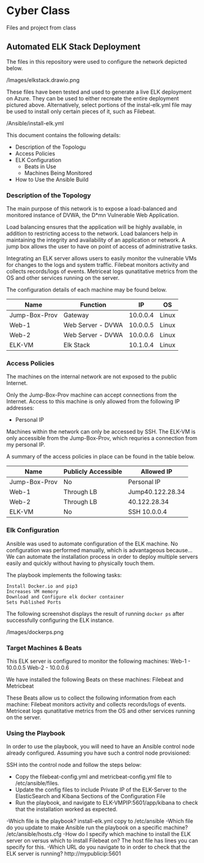# Cyber Class
Files and project from class


## Automated ELK Stack Deployment

The files in this repository were used to configure the network depicted below.

/Images/elkstack.drawio.png

These files have been tested and used to generate a live ELK deployment on Azure. They can be used to either recreate the entire deployment pictured above. Alternatively, select portions of the instal-elk.yml file may be used to install only certain pieces of it, such as Filebeat.

  /Ansible/install-elk.yml

This document contains the following details:
- Description of the Topologu
- Access Policies
- ELK Configuration
  - Beats in Use
  - Machines Being Monitored
- How to Use the Ansible Build


### Description of the Topology

The main purpose of this network is to expose a load-balanced and monitored instance of DVWA, the D*mn Vulnerable Web Application.

Load balancing ensures that the application will be highly available, in addition to restricting access to the network. Load balancers help in maintaining the integrity and availability of an application or network. A jump box allows the user to have on point of access of administrative tasks.

Integrating an ELK server allows users to easily monitor the vulnerable VMs for changes to the logs and system traffic.
Filebeat monitors activity and collects records/logs of events.
Metriceat logs qunatitative metrics from the OS and other services running on the server.

The configuration details of each machine may be found below.

| Name          | Function          | IP       | OS    |
|---------------|-------------------|----------|-------|
| Jump-Box-Prov | Gateway           | 10.0.0.4 | Linux |
| Web-1         | Web Server - DVWA | 10.0.0.5 | Linux |
| Web-2         | Web Server - DVWA | 10.0.0.6 | Linux |
| ELK-VM        | Elk Stack         | 10.1.0.4 | Linux |

### Access Policies

The machines on the internal network are not exposed to the public Internet. 

Only the Jump-Box-Prov machine can accept connections from the Internet. Access to this machine is only allowed from the following IP addresses:
- Personal IP

Machines within the network can only be accessed by SSH.
The ELK-VM is only accessible from the Jump-Box-Prov, which requries a connection from my personal IP.

A summary of the access policies in place can be found in the table below.

| Name          | Publicly Accessible | Allowed IP       |
|---------------|---------------------|------------------|
| Jump-Box-Prov | No                  | Personal IP      |
| Web-1         | Through LB          | Jump40.122.28.34 |
| Web-2         | Through LB          | 40.122.28.34     |
| ELK-VM        | No                  | SSH 10.0.0.4     |

### Elk Configuration

Ansible was used to automate configuration of the ELK machine. No configuration was performed manually, which is advantageous because...
We can automate the installation process in order to deploy multiple servers easily and quickly without having to physically touch them.

The playbook implements the following tasks:

    Install Docker.io and pip3
    Increases VM memory
    Download and Configure elk docker container
    Sets Published Ports


The following screenshot displays the result of running `docker ps` after successfully configuring the ELK instance.

/Images/dockerps.png

### Target Machines & Beats
This ELK server is configured to monitor the following machines:
Web-1 - 10.0.0.5
Web-2 - 10.0.0.6

We have installed the following Beats on these machines:
Filebeat and Metricbeat

These Beats allow us to collect the following information from each machine:
Filebeat monitors activity and collects records/logs of events.
Metriceat logs qunatitative metrics from the OS and other services running on the server.

### Using the Playbook
In order to use the playbook, you will need to have an Ansible control node already configured. Assuming you have such a control node provisioned: 

SSH into the control node and follow the steps below:
- Copy the filebeat-config.yml and metricbeat-config.yml file to /etc/ansible/files.
- Update the config files to include Private IP of the ELK-Server to the ElasticSearch and Kibana Sections of the Configuration File
- Run the playbook, and navigate to ELK-VMPIP:5601/app/kibana to check that the installation worked as expected.

-Which file is the playbook? install-elk.yml copy to /etc/ansible
-Which file do you update to make Ansible run the playbook on a specific machine? 
/etc/ansible/hosts.cfg
-How do I specify which machine to install the ELK server on versus which to install Filebeat on?
The host file has lines you can specify for this.
-Which URL do you navigate to in order to check that the ELK server is running?
http://mypublicip<ELK-VM-IP>:5601

